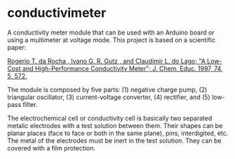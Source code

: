 # conductivimeter
A conductivity meter module that can be used with an Arduino board or using a multimeter at voltage mode. This project is based on a scientific paper:

[Rogerio T. da Rocha , Ivano G. R. Gutz , and Claudimir L. do Lago; "A Low-Cost and High-Performance Conductivity Meter"; J. Chem. Educ. 1997, 74, 5, 572.](https://pubs.acs.org/doi/10.1021/ed074p572)

The module is composed by five parts: (1) negative charge pump, (2) triangular oscillator, (3) current-voltage converter, (4) rectifier, and (5) low-pass filter. 

The electrochemical cell or conductivity cell is basically two separated metalic electrodes with a test solution between them. Their shapes can be planar places (face to face or both in the same plane), pins, interdigited, etc. The metal of the electrodes must be inert in the test solution. They can be covered with a film protection. 
